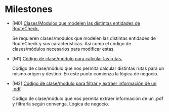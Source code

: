# Milestones
- [M0] [Clases/Modulos que modelen las distintas entidades de RouteCheck.](https://github.com/dmonjasm/RouteCheck/milestone/2)
  
  Se requieren clases/modulos que modelen las distintas entidades de RouteCheck y sus características. Así como el código de clases/módulos necesarios para modificar estas.

- [M1] [Código de clase/modulo para calcular las rutas.](https://github.com/dmonjasm/RouteCheck/milestone/9)

  Código de clase/módulo que nos permita calcular distintas rutas para un mismo origen y destino. En este punto comienza la lógica de negocio.
  
- [M2] [Código de clase/modulo para filtrar y extraer información de un .pdf](https://github.com/dmonjasm/RouteCheck/milestone/10)

  Código de clase/módulo que nos permita extraer información de un .pdf y filtrarla según convenga. Lógica de negocio.
